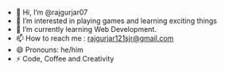 - 👋 Hi, I’m @rajgurjar07
- 👀 I’m interested in playing games and learning  exciting things
- 🌱 I’m currently learning Web Development. 
- 📫 How to reach me : rajgurjar121sjr@gmail.com
- 😄 Pronouns: he/him
- ⚡ Code, Coffee and Creativity  

<!---
rajgurjar07/rajgurjar07 is a ✨ special ✨ repository because its `README.md` (this file) appears on your GitHub profile.
You can click the Preview link to take a look at your changes.
--->
